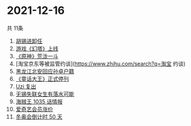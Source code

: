 # 2021-12-16
  共 11条

  <!-- BEGIN -->
  <!-- 最后更新时间:Thu Dec 16 2021 13:18:44 GMT+0000 (Coordinated Universal Time) -->
  1. [胡锡进卸任](https://www.zhihu.com/search?q=胡锡进)
1. [游戏《幻塔》上线](https://www.zhihu.com/search?q=幻塔)
1. [《原神》荒泷一斗](https://www.zhihu.com/search?q=原神)
1. [淘宝京东等被监管约谈](https://www.zhihu.com/search?q=淘宝 约谈)
1. [黑龙江北安回应孙卓户籍](https://www.zhihu.com/search?q=孙卓)
1. [《童话大王》正式停刊](https://www.zhihu.com/search?q=童话大王)
1. [Uzi 复出](https://www.zhihu.com/search?q=uzi)
1. [无锡失联女生有落水可能](https://www.zhihu.com/search?q=无锡失联女生)
1. [海贼王 1035 话情报](https://www.zhihu.com/search?q=海贼王)
1. [爱奇艺会员涨价](https://www.zhihu.com/search?q=爱奇艺)
1. [冬奥会倒计时 50 天](https://www.zhihu.com/search?q=冬奥会)
  <!-- END -->
  